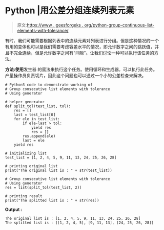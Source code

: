 # Python |用公差分组连续列表元素

> 原文:[https://www . geesforgeks . org/python-group-continuous-list-elements-with-tolerance/](https://www.geeksforgeeks.org/python-group-consecutive-list-elements-with-tolerance/)

有时，我们可能需要根据列表中的连续元素对列表进行分组。但是这种情况的一个有用的变体也可以是我们需要考虑容差水平的情况，即允许数字之间的跳跃值，并且不完全连续，但是允许数字之间有“间隙”。让我们讨论一种可以执行该任务的方法。

**方法:使用**发生器
的蛮法来执行这个任务。使用循环和生成器，可以执行此任务。产量操作员负责切片，因此这个问题也可以通过一个小的公差检查来解决。

```
# Python3 code to demonstrate working of
# Group consecutive list elements with tolerance
# Using generator

# helper generator
def split_tol(test_list, tol):
    res = []
    last = test_list[0]
    for ele in test_list:
        if ele-last > tol:
            yield res
            res = []
        res.append(ele)
        last = ele
    yield res

# initializing list
test_list = [1, 2, 4, 5, 9, 11, 13, 24, 25, 26, 28]

# printing original list
print("The original list is : " + str(test_list))

# Group consecutive list elements with tolerance
# Using generator
res = list(split_tol(test_list, 2))

# printing result 
print("The splitted list is : " + str(res))
```

**Output :**

```
The original list is : [1, 2, 4, 5, 9, 11, 13, 24, 25, 26, 28]
The splitted list is : [[1, 2, 4, 5], [9, 11, 13], [24, 25, 26, 28]]

```